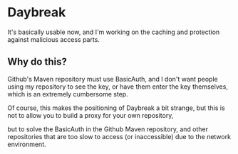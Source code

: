 # Daybreak
It's basically usable now, and I'm working on the caching and protection against malicious access parts.

## Why do this?
Github's Maven repository must use BasicAuth, and I don't want people using my repository to see the key, or have them enter the key themselves, which is an extremely cumbersome step.

Of course, this makes the positioning of Daybreak a bit strange, but this is not to allow you to build a proxy for your own repository, 

but to solve the BasicAuth in the Github Maven repository, and other repositories that are too slow to access (or inaccessible) due to the network environment.
